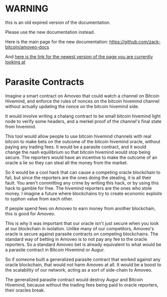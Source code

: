 WARNING
========

this is an old expired version of the documentation.

Please use the new documentation instead. 

Here is the main page for the new documentation: https://github.com/zack-bitcoin/amoveo-docs 

And [here is the link for the newest version of the page you are currently looking at](https://github.com/zack-bitcoin/amoveo-docs/blob/master//research_suggestions/parasite_contracts.md)

Parasite Contracts
=========

Imagine a smart contract on Amoveo that could watch a channel on Bitcoin Hivemind, and enforce the rules of nonces on the bitcoin hivemind channel without actually updating the nonce on the bitcoin hivemind side.

It would involve writing a chalang contract to be small bitcoin hivemind light node to verify some headers, and a merkel proof of the channel's final state from hivemind.

This tool would allow people to use bitcoin hivemind channels with real bitcoin to make bets on the outcome of the bitcoin hivemind oracle, without paying any trading fees.
It would be a parasite contract, and it would change the nash equilibrium so that bitcoin hivemind would stop being secure. The reporters would have an incentive to make the outcome of an oracle a lie so they can steal all the money from the market.

So it would be a cool hack that can cause a competing oracle blockchain to fail, but since the reporters are the ones doing the stealing, it is all their fault.
You aren't committing any crime by writing this hack, or by using this hack to gamble for free. The hivemind reporters are the ones who stole money.
I imagine a future where blockchains try to create economic exploits to syphon value from each other.

If people spend fees on Amoveo to earn money from another blockchain, this is good for Amoveo.

This is why it was important that our oracle isn't just secure when you look at our blockchain in isolation.
Unlike many of our competitors, Amoveo's oracle is secure against parasite contracts on competing blockchains.
The standard way of betting in Amoveo is to not pay any fee to the oracle reporters. So a standard Amoveo bet is already equivalent to what would be a parasite contract in Bitcoin Hivemind or Augur.

So if someone built a generalized parasite contract that worked against any oracle blockchain, that would not harm Amoveo at all. It would be a boost to the scalability of our network, acting as a sort of side-chain to Amoveo.

The generalized parasite contract would destroy Augur and Bitcoin Hivemind, because without the trading fees being paid to oracle reporters, their oracles break.
